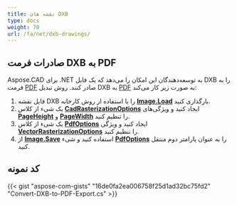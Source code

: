 ```yaml
---
title: نقشه های DXB
type: docs
weight: 70
url: /fa/net/dxb-drawings/
---
```


## **صادرات فرمت DXB به PDF**

Aspose.CAD برای .NET به توسعه‌دهندگان این امکان را می‌دهد که یک فایل DXB را به فرمت [PDF](https://docs.fileformat.com/pdf/) صادر کنند. روش تبدیل DXB به [PDF](https://docs.fileformat.com/pdf/) به صورت زیر کار می‌کند:

1. فایل نقشه DXB را با استفاده از روش کارخانه [**Image.Load**](https://reference.aspose.com/cad/net/aspose.cad.image/load/methods/2) بارگذاری کنید.
1. یک شیء از کلاس [**CadRasterizationOptions**](https://reference.aspose.com/cad/net/aspose.cad.imageoptions/cadrasterizationoptions) ایجاد کنید و ویژگی‌های [**PageHeight**](https://reference.aspose.com/cad/net/aspose.cad.imageoptions/vectorrasterizationoptions/properties/pageheight) و [**PageWidth**](https://reference.aspose.com/cad/net/aspose.cad.imageoptions/vectorrasterizationoptions/properties/pagewidth) را تنظیم کنید.
1. یک شیء از کلاس [**PdfOptions**](https://reference.aspose.com/cad/net/aspose.cad.imageoptions/pdfoptions) ایجاد کنید و ویژگی [**VectorRasterizationOptions**](https://reference.aspose.com/cad/net/aspose.cad.imageoptions/vectorrasterizationoptions) را تنظیم کنید.
1. از [**Image.Save**](https://reference.aspose.com/cad/net/aspose.cad/image/methods/save/index) استفاده کنید و شیء [**PdfOptions**](https://reference.aspose.com/cad/net/aspose.cad.imageoptions/pdfoptions) را به عنوان پارامتر دوم منتقل کنید.

## کد نمونه

{{< gist "aspose-com-gists" "16de0fa2ea006758f25d1ad32bc75fd2" "Convert-DXB-to-PDF-Export.cs" >}}
